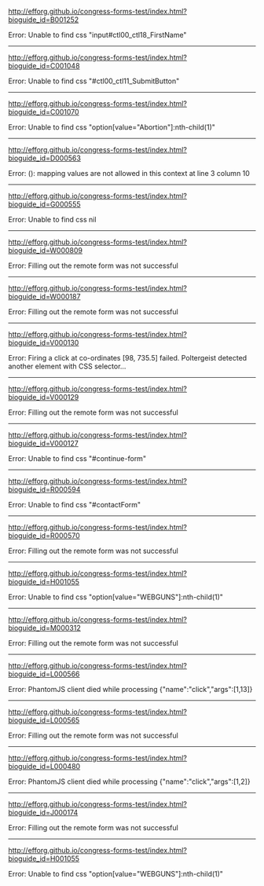 <http://efforg.github.io/congress-forms-test/index.html?bioguide_id=B001252>

Error: Unable to find css "input#ctl00_ctl18_FirstName"

---


<http://efforg.github.io/congress-forms-test/index.html?bioguide_id=C001048>

Error: Unable to find css "#ctl00_ctl11_SubmitButton"

---

<http://efforg.github.io/congress-forms-test/index.html?bioguide_id=C001070>

Error: Unable to find css "option[value=\"Abortion\"]:nth-child(1)"

---

<http://efforg.github.io/congress-forms-test/index.html?bioguide_id=D000563>

Error: (<unknown>): mapping values are not allowed in this context at line 3 column 10

---

<http://efforg.github.io/congress-forms-test/index.html?bioguide_id=G000555>

Error: Unable to find css nil

---

<http://efforg.github.io/congress-forms-test/index.html?bioguide_id=W000809>

Error: Filling out the remote form was not successful

---

<http://efforg.github.io/congress-forms-test/index.html?bioguide_id=W000187>

Error: Filling out the remote form was not successful

---

<http://efforg.github.io/congress-forms-test/index.html?bioguide_id=V000130>

Error: Firing a click at co-ordinates [98, 735.5] failed. Poltergeist detected another element with CSS selector...

---

<http://efforg.github.io/congress-forms-test/index.html?bioguide_id=V000129>

Error: Filling out the remote form was not successful

---

<http://efforg.github.io/congress-forms-test/index.html?bioguide_id=V000127>

Error: Unable to find css "#continue-form"

---

<http://efforg.github.io/congress-forms-test/index.html?bioguide_id=R000594>

Error: Unable to find css "#contactForm"

---

<http://efforg.github.io/congress-forms-test/index.html?bioguide_id=R000570>

Error: Filling out the remote form was not successful

---

<http://efforg.github.io/congress-forms-test/index.html?bioguide_id=H001055>

Error: Unable to find css "option[value=\"WEBGUNS\"]:nth-child(1)"

---

<http://efforg.github.io/congress-forms-test/index.html?bioguide_id=M000312>

Error: Filling out the remote form was not successful

---

<http://efforg.github.io/congress-forms-test/index.html?bioguide_id=L000566>

Error: PhantomJS client died while processing {"name":"click","args":[1,13]}

---

<http://efforg.github.io/congress-forms-test/index.html?bioguide_id=L000565>

Error: Filling out the remote form was not successful

---

<http://efforg.github.io/congress-forms-test/index.html?bioguide_id=L000480>

Error: PhantomJS client died while processing {"name":"click","args":[1,2]}


---

<http://efforg.github.io/congress-forms-test/index.html?bioguide_id=J000174>

Error: Filling out the remote form was not successful

---

<http://efforg.github.io/congress-forms-test/index.html?bioguide_id=H001055>

Error: Unable to find css "option[value=\"WEBGUNS\"]:nth-child(1)"

